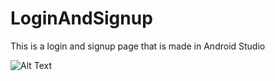 # LoginAndSignup
This is a login and signup page that is made  in Android Studio

![Alt Text](https://media.giphy.com/media/1QbD2c5QdlNoFTXHB7/giphy.gif)


